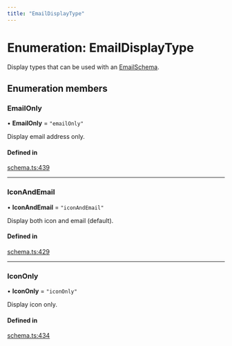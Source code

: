 ```yaml
---
title: "EmailDisplayType"
---
```

# Enumeration: EmailDisplayType

Display types that can be used with an [EmailSchema](../interfaces/EmailSchema.md).

## Enumeration members

### EmailOnly

• **EmailOnly** = `"emailOnly"`

Display email address only.

#### Defined in

[schema.ts:439](https://github.com/coda/packs-sdk/blob/main/schema.ts#L439)

___

### IconAndEmail

• **IconAndEmail** = `"iconAndEmail"`

Display both icon and email (default).

#### Defined in

[schema.ts:429](https://github.com/coda/packs-sdk/blob/main/schema.ts#L429)

___

### IconOnly

• **IconOnly** = `"iconOnly"`

Display icon only.

#### Defined in

[schema.ts:434](https://github.com/coda/packs-sdk/blob/main/schema.ts#L434)
